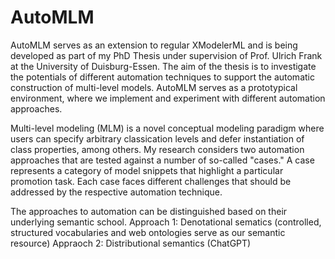 # AutoMLM

AutoMLM serves as an extension to regular XModelerML and is being developed as part of my PhD Thesis under supervision of Prof. Ulrich Frank at the University of Duisburg-Essen. 
The aim of the thesis is to investigate the potentials of different automation techniques to support the automatic construction of multi-level models. AutoMLM serves as a prototypical environment, where we implement and experiment with different automation approaches.

Multi-level modeling (MLM) is a novel conceptual modeling paradigm where users can specify arbitrary classication levels and defer instantiation of class properties, among others.
My research considers two automation approaches that are tested against a number of so-called "cases."
A case represents a category of model snippets that highlight a particular promotion task.
Each case faces different challenges that should be addressed by the respective automation technique.

The approaches to automation can be distinguished based on their underlying semantic school. 
Approach 1: Denotational sematics (controlled, structured vocabularies and web ontologies serve as our semantic resource)
Appraoch 2: Distributional semantics (ChatGPT)
